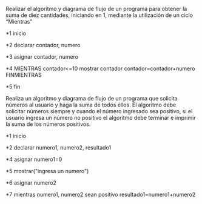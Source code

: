 Realizar el algoritmo y diagrama de flujo de un programa para obtener la suma de diez cantidades, iniciando en 1, mediante la utilización de un ciclo “Mientras”

*1 inicio

*2 declarar contador, numero

*3 asignar contador, numero

*4 MIENTRAS contador<=10 mostrar contador contador=contador+numero FINMIENTRAS

*5 fin



Realiza un algoritmo y diagrama de flujo de un programa que solicita números al usuario y haga la suma de todos ellos. El algoritmo debe solicitar números siempre y cuando el número ingresado sea positivo, si el usuario ingresa un número no positivo el algoritmo debe terminar e imprimir la suma de los números positivos.

*1 inicio

*2 declarar numero1, numero2, resultado1

*4 asignar numero1=0

*5 mostrar("ingresa un numero")

*6 asignar numero2

*7 mientras numero1, numero2 sean positivo resultado1=numero1+numero2
